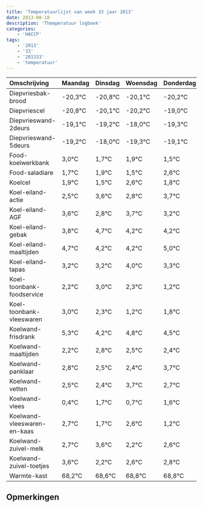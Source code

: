 ```yaml
---
title: 'Temperatuurlijst van week 33 jaar 2013'
date: 2013-08-18
description: 'Themperatuur logboek'
categories:
    - 'HACCP'
tags:
    - '2013'
    - '33'
    - '201333'
    - 'temperatuur'
---
```

|Omschrijving|Maandag|Dinsdag|Woensdag|Donderdag|Vrijdag|Zaterdag|Zondag|
|:---|:---|:---|:---|:---|:---|:---|:---|
|Diepvriesbak-brood|-20,3°C|-20,8°C|-20,1°C|-20,2°C|-19,0°C|-20,3°C|-20,1°C|
|Diepvriescel|-20,8°C|-20,1°C|-20,2°C|-19,0°C|-20,3°C|-20,1°C|-20,5°C|
|Diepvrieswand-2deurs|-19,1°C|-19,2°C|-18,0°C|-19,3°C|-19,1°C|-19,5°C|-18,4°C|
|Diepvrieswand-5deurs|-19,2°C|-18,0°C|-19,3°C|-19,1°C|-19,5°C|-18,4°C|-19,2°C|
|Food-koelwerkbank|3,0°C|1,7°C|1,9°C|1,5°C|2,6°C|1,8°C|2,7°C|
|Food-saladiare|1,7°C|1,9°C|1,5°C|2,6°C|1,8°C|2,7°C|2,2°C|
|Koelcel|1,9°C|1,5°C|2,6°C|1,8°C|2,7°C|2,2°C|2,2°C|
|Koel-eiland-actie|2,5°C|3,6°C|2,8°C|3,7°C|3,2°C|3,2°C|4,0°C|
|Koel-eiland-AGF|3,6°C|2,8°C|3,7°C|3,2°C|3,2°C|4,0°C|3,3°C|
|Koel-eiland-gebak|3,8°C|4,7°C|4,2°C|4,2°C|5,0°C|4,3°C|3,2°C|
|Koel-eiland-maaltijden|4,7°C|4,2°C|4,2°C|5,0°C|4,3°C|3,2°C|3,8°C|
|Koel-eiland-tapas|3,2°C|3,2°C|4,0°C|3,3°C|2,2°C|2,8°C|2,5°C|
|Koel-toonbank-foodservice|2,2°C|3,0°C|2,3°C|1,2°C|1,8°C|1,5°C|1,4°C|
|Koel-toonbank-vleeswaren|3,0°C|2,3°C|1,2°C|1,8°C|1,5°C|1,4°C|2,7°C|
|Koelwand-frisdrank|5,3°C|4,2°C|4,8°C|4,5°C|4,4°C|5,7°C|4,7°C|
|Koelwand-maaltijden|2,2°C|2,8°C|2,5°C|2,4°C|3,7°C|2,7°C|3,6°C|
|Koelwand-panklaar|2,8°C|2,5°C|2,4°C|3,7°C|2,7°C|3,6°C|2,2°C|
|Koelwand-vetten|2,5°C|2,4°C|3,7°C|2,7°C|3,6°C|2,2°C|2,6°C|
|Koelwand-vlees|0,4°C|1,7°C|0,7°C|1,6°C|0,2°C|0,6°C|0,8°C|
|Koelwand-vleeswaren-en-kaas|2,7°C|1,7°C|2,6°C|1,2°C|1,6°C|1,8°C|1,8°C|
|Koelwand-zuivel-melk|2,7°C|3,6°C|2,2°C|2,6°C|2,8°C|2,8°C|2,6°C|
|Koelwand-zuivel-toetjes|3,6°C|2,2°C|2,6°C|2,8°C|2,8°C|2,6°C|2,2°C|
|Warmte-kast|68,2°C|68,6°C|68,8°C|68,8°C|68,6°C|68,2°C|69,7°C|

## Opmerkingen



